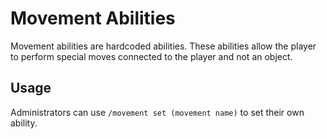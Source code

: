 # Movement Abilities

Movement abilities are hardcoded abilities. These abilities allow the player to perform special moves connected to the player and not an object.

## Usage

Administrators can use `/movement set (movement name)` to set their own ability.